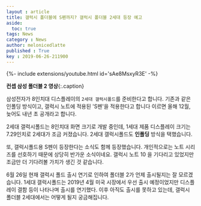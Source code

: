 ```yaml
---
layout : article
title: 갤럭시 폴더블에 S펜까지? 갤럭시 폴더블 2세대 등장 예고
aside:
  toc: true
tags: News
category : News
author: melonicedlatte
published : True
key : 2019-06-26-211900
---
```


<div>{%- include extensions/youtube.html id='sAe8MsxyR3E' -%}</div>

**컨셉 삼성 폴더블 2 영상**{:.caption}

삼성전자가 8인치대 디스플레이의 `2세대 갤럭시폴드`를 준비한다고 합니다. 기존과 같은 인폴딩 방식이고, 갤럭시 노트에 적용된 'S펜'을 적용한다고 합니다 이르면 올해 12월, 늦어도 내년 초 공개라고 합니다. 

2세대 갤럭시폴드는 8인치대 화면 크기로 개발 중인데, 1세대 제품 디스플레이 크기는 7.29인치로 2세대가 조금 커졌습니다. 2세대 갤럭시폴드도 **인폴딩** 방식을 택했습니다. 

또, 갤럭시폴드용 S펜이 등장한다는 소식도 함께 등장했습니다. 개인적으로는 노트 시리즈를 선호하기 때문에 상당히 반가운 소식이네요. 갤럭시 노트 10 을 기다리고 있었지만 조금만 더 기다려볼 가치가 생긴 것 같습니다. 

6월 26일 현재 갤럭시 폴드 출시 연기로 인하여 폴더블 2가 언제 출시될지는 잘 모르겠습니다. 1세대 갤럭시폴드는 2019년 4월 미국 시장에서 우선 출시 예정이었지만 디스플레이 결함 등이 나타나며 출시를 연기했다. 이후 아직도 출시를 못하고 있는데, 갤럭시 폴더블 2세대에서는 어떻게 될지 궁금해집니다.